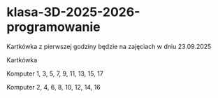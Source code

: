 # klasa-3D-2025-2026-programowanie

Kartkówka z pierwszej godziny będzie na zajęciach w dniu 23.09.2025

Kartkówka

Komputer 1, 3, 5, 7, 9, 11, 13, 15, 17




Komputer 2, 4, 6, 8, 10, 12, 14, 16



